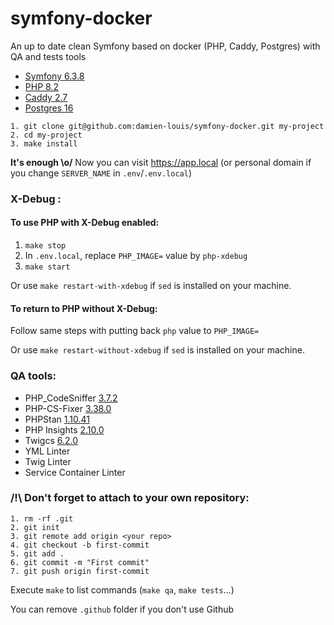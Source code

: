 # symfony-docker

An up to date clean Symfony based on docker (PHP, Caddy, Postgres) with QA and tests tools 

- [Symfony 6.3.8](https://github.com/symfony/symfony/releases/tag/v6.3.8)
- [PHP 8.2](https://hub.docker.com/r/dmnlouis/php)
- [Caddy 2.7](https://hub.docker.com/r/dmnlouis/caddy)
- [Postgres 16](https://hub.docker.com/_/postgres)

```
1. git clone git@github.com:damien-louis/symfony-docker.git my-project
2. cd my-project
3. make install
```
**It's enough \o/**
Now you can visit https://app.local (or personal domain if you change `SERVER_NAME` in `.env`/`.env.local`)

### X-Debug :
#### To use PHP with X-Debug enabled:
1. `make stop`
2. In `.env.local`, replace `PHP_IMAGE=` value by `php-xdebug`
3. `make start`

Or use `make restart-with-xdebug` if `sed` is installed on your machine.

#### To return to PHP without X-Debug: 
Follow same steps with putting back `php` value to `PHP_IMAGE=`

Or use `make restart-without-xdebug` if `sed` is installed on your machine.

### QA tools: 

- PHP_CodeSniffer [3.7.2](https://github.com/squizlabs/PHP_CodeSniffer/releases/tag/3.7.2)
- PHP-CS-Fixer [3.38.0](https://github.com/PHP-CS-Fixer/PHP-CS-Fixer/releases/tag/v3.38.0)
- PHPStan [1.10.41](https://github.com/phpstan/phpstan/releases/tag/1.10.41)
- PHP Insights [2.10.0](https://github.com/nunomaduro/phpinsights/releases/tag/v2.10.0)
- Twigcs [6.2.0](https://github.com/friendsoftwig/twigcs/releases/tag/6.2.0)
- YML Linter
- Twig Linter 
- Service Container Linter

### /!\ Don't forget to attach to your own repository: 
```
1. rm -rf .git
2. git init
3. git remote add origin <your repo>
4. git checkout -b first-commit
5. git add .
6. git commit -m "First commit"
7. git push origin first-commit
```

Execute `make` to list commands (`make qa`, `make tests`...)

You can remove `.github` folder if you don't use Github

